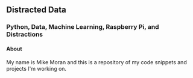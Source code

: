
## Distracted Data
### Python, Data, Machine Learning, Raspberry Pi, and Distractions

#### About
My name is Mike Moran and this is a repository of my code snippets and projects I'm working on.


```python

```
